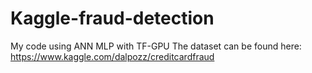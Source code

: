 # Kaggle-fraud-detection
My code using ANN MLP with TF-GPU 
The dataset can be found here:
https://www.kaggle.com/dalpozz/creditcardfraud
